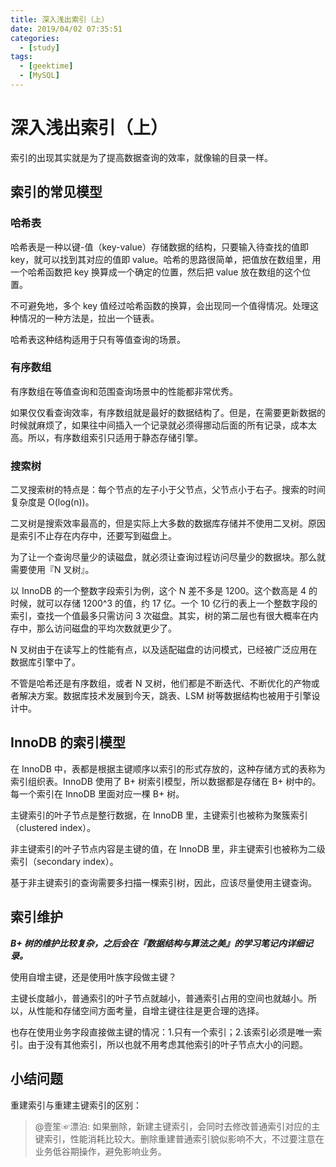 ```yaml
---
title: 深入浅出索引（上）
date: 2019/04/02 07:35:51
categories: 
  - [study]
tags: 
  - [geektime]
  - [MySQL]
---
```


# 深入浅出索引（上）

索引的出现其实就是为了提高数据查询的效率，就像输的目录一样。

<!-- more -->

## 索引的常见模型

### 哈希表

哈希表是一种以键-值（key-value）存储数据的结构，只要输入待查找的值即 key，就可以找到其对应的值即 value。哈希的思路很简单，把值放在数组里，用一个哈希函数把 key 换算成一个确定的位置，然后把 value 放在数组的这个位置。

不可避免地，多个 key 值经过哈希函数的换算，会出现同一个值得情况。处理这种情况的一种方法是，拉出一个链表。

哈希表这种结构适用于只有等值查询的场景。

### 有序数组

有序数组在等值查询和范围查询场景中的性能都非常优秀。

如果仅仅看查询效率，有序数组就是最好的数据结构了。但是，在需要更新数据的时候就麻烦了，如果往中间插入一个记录就必须得挪动后面的所有记录，成本太高。所以，有序数组索引只适用于静态存储引擎。

### 搜索树

二叉搜索树的特点是：每个节点的左子小于父节点，父节点小于右子。搜索的时间复杂度是 O(log(n))。

二叉树是搜索效率最高的，但是实际上大多数的数据库存储并不使用二叉树。原因是索引不止存在内存中，还要写到磁盘上。

为了让一个查询尽量少的读磁盘，就必须让查询过程访问尽量少的数据块。那么就需要使用『N 叉树』。

以 InnoDB 的一个整数字段索引为例，这个 N 差不多是 1200。这个数高是 4 的时候，就可以存储 1200^3 的值，约 17 亿。一个 10 亿行的表上一个整数字段的索引，查找一个值最多只需访问 3 次磁盘。其实，树的第二层也有很大概率在内存中，那么访问磁盘的平均次数就更少了。

N 叉树由于在读写上的性能有点，以及适配磁盘的访问模式，已经被广泛应用在数据库引擎中了。

不管是哈希还是有序数组，或者 N 叉树，他们都是不断迭代、不断优化的产物或者解决方案。数据库技术发展到今天，跳表、LSM 树等数据结构也被用于引擎设计中。

## InnoDB 的索引模型

在 InnoDB 中，表都是根据主键顺序以索引的形式存放的，这种存储方式的表称为索引组织表。InnoDB 使用了 B+ 树索引模型，所以数据都是存储在 B+ 树中的。每一个索引在 InnoDB 里面对应一棵 B+ 树。

主键索引的叶子节点是整行数据，在 InnoDB 里，主键索引也被称为聚簇索引（clustered index）。

非主键索引的叶子节点内容是主键的值，在 InnoDB 里，非主键索引也被称为二级索引（secondary index）。

基于非主键索引的查询需要多扫描一棵索引树，因此，应该尽量使用主键查询。

## 索引维护

***B+ 树的维护比较复杂，之后会在『数据结构与算法之美』的学习笔记内详细记录。***

使用自增主键，还是使用叶族字段做主键？

主键长度越小，普通索引的叶子节点就越小，普通索引占用的空间也就越小。所以，从性能和存储空间方面考量，自增主键往往是更合理的选择。

也存在使用业务字段直接做主键的情况：1.只有一个索引；2.该索引必须是唯一索引。由于没有其他索引，所以也就不用考虑其他索引的叶子节点大小的问题。

## 小结问题


重建索引与重建主键索引的区别：

> @壹笙☞漂泊: 如果删除，新建主键索引，会同时去修改普通索引对应的主键索引，性能消耗比较大。删除重建普通索引貌似影响不大，不过要注意在业务低谷期操作，避免影响业务。
